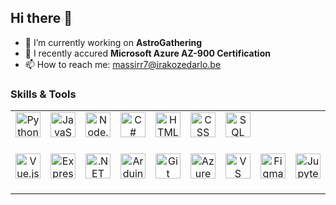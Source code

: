 ## Hi there 👋

- 🔭 I’m currently working on **AstroGathering**
- 🌱 I recently accured **Microsoft Azure AZ-900 Certification**
- 📫 How to reach me: massirr7@irakozedarlo.be

<h3 align="left">Skills & Tools</h3>

<table>
  <tr>
    <td align="center" width="90">
      <img src="https://cdn.jsdelivr.net/gh/devicons/devicon/icons/python/python-original.svg" width="40" height="40" alt="Python"/><br/>
    </td>
    <td align="center" width="90">
      <img src="https://cdn.jsdelivr.net/gh/devicons/devicon/icons/javascript/javascript-original.svg" width="40" height="40" alt="JavaScript"/><br/>
    </td>
    <td align="center" width="90">
      <img src="https://cdn.jsdelivr.net/gh/devicons/devicon/icons/nodejs/nodejs-original.svg" width="40" height="40" alt="Node.js"/><br/>
    </td>
    <td align="center" width="90">
      <img src="https://cdn.jsdelivr.net/gh/devicons/devicon/icons/csharp/csharp-original.svg" width="40" height="40" alt="C#"/><br/>
    </td>
    <td align="center" width="90">
      <img src="https://cdn.jsdelivr.net/gh/devicons/devicon/icons/html5/html5-original.svg" width="40" height="40" alt="HTML"/><br/>
    </td>
    <td align="center" width="90">
      <img src="https://cdn.jsdelivr.net/gh/devicons/devicon/icons/css3/css3-original.svg" width="40" height="40" alt="CSS"/><br/>
    </td>
    <td align="center" width="90">
      <img src="https://cdn.jsdelivr.net/gh/devicons/devicon/icons/mysql/mysql-original.svg" width="40" height="40" alt="SQL"/><br/>
    </td>
  </tr>
  <tr>
    <td align="center" width="90">
      <img src="https://cdn.jsdelivr.net/gh/devicons/devicon/icons/vuejs/vuejs-original.svg" width="40" height="40" alt="Vue.js"/><br/>
    </td>
    <td align="center" width="90">
      <img src="https://cdn.jsdelivr.net/gh/devicons/devicon/icons/express/express-original.svg" width="40" height="40" alt="Express.js"/><br/>
    </td>
    <td align="center" width="90">
      <img src="https://cdn.jsdelivr.net/gh/devicons/devicon/icons/dotnetcore/dotnetcore-original.svg" width="40" height="40" alt=".NET"/><br/>
    </td>
    <td align="center" width="90">
      <img src="https://cdn.jsdelivr.net/gh/devicons/devicon/icons/arduino/arduino-original.svg" width="40" height="40" alt="Arduino"/><br/>
    </td>
    <td align="center" width="90">
      <img src="https://cdn.jsdelivr.net/gh/devicons/devicon/icons/git/git-original.svg" width="40" height="40" alt="Git"/><br/>
    </td>
    <td align="center" width="90">
      <img src="https://cdn.jsdelivr.net/gh/devicons/devicon/icons/azure/azure-original.svg" width="40" height="40" alt="Azure"/>
    </td>
    <td align="center" width="90">
      <img src="https://cdn.jsdelivr.net/gh/devicons/devicon/icons/vscode/vscode-original.svg" width="40" height="40" alt="VS Code"/><br/>
    </td>
    <td align="center" width="90">
      <img src="https://cdn.jsdelivr.net/gh/devicons/devicon/icons/figma/figma-original.svg" width="40" height="40" alt="Figma"/><br/>
    </td>
    <td align="center" width="90">
      <img src="https://cdn.jsdelivr.net/gh/devicons/devicon/icons/jupyter/jupyter-original.svg" width="40" height="40" alt="Jupyter Notebook"/><br/>
    </td>
    <td align="center" width="90">
      <img src="https://cdn.jsdelivr.net/gh/devicons/devicon/icons/mysql/mysql-original.svg" width="40" height="40" alt="MySQL"/><br/>MySQL Workbench
    </td>
  </tr>
</table>

<!--
**massirr/massirr** is a ✨ _special_ ✨ repository because its `README.md` (this file) appears on your GitHub profile.

Here are some ideas to get you started:

- 🔭 I’m currently working on ...
- 🌱 I’m currently learning ...
- 👯 I’m looking to collaborate on ...
- 🤔 I’m looking for help with ...
- 💬 Ask me about ...
- 📫 How to reach me: ...
- 😄 Pronouns: ...
- ⚡ Fun fact: ...
-->
